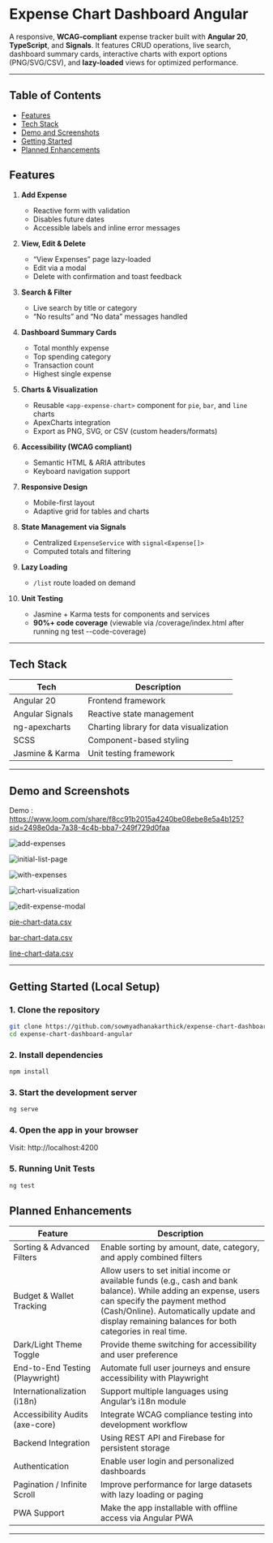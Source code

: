 # Expense Chart Dashboard Angular

A responsive, **WCAG-compliant** expense tracker built with **Angular 20**, **TypeScript**, and **Signals**. It features CRUD operations, live search, dashboard summary cards, interactive charts with export options (PNG/SVG/CSV), and **lazy-loaded** views for optimized performance.

---

## Table of Contents

- [Features](#features)
- [Tech Stack](#tech-stack)
- [Demo and Screenshots](#demo-and-screenshots)
- [Getting Started](#getting-started-local-setup)
- [Planned Enhancements](#planned-enhancements)

## Features

1. **Add Expense**  
   - Reactive form with validation  
   - Disables future dates  
   - Accessible labels and inline error messages

2. **View, Edit & Delete**  
   - “View Expenses” page lazy-loaded  
   - Edit via a modal  
   - Delete with confirmation and toast feedback

3. **Search & Filter**  
   - Live search by title or category  
   - “No results” and “No data” messages handled

4. **Dashboard Summary Cards**  
   - Total monthly expense  
   - Top spending category  
   - Transaction count  
   - Highest single expense

5. **Charts & Visualization**  
   - Reusable `<app-expense-chart>` component for `pie`, `bar`, and `line` charts  
   - ApexCharts integration  
   - Export as PNG, SVG, or CSV (custom headers/formats)

6. **Accessibility (WCAG compliant)**  
   - Semantic HTML & ARIA attributes  
   - Keyboard navigation support  

7. **Responsive Design**  
   - Mobile-first layout  
   - Adaptive grid for tables and charts

8. **State Management via Signals**  
   - Centralized `ExpenseService` with `signal<Expense[]>`  
   - Computed totals and filtering

9. **Lazy Loading**  
   - `/list` route loaded on demand

10. **Unit Testing**  
    - Jasmine + Karma tests for components and services
    - **90%+ code coverage** (viewable via /coverage/index.html after running ng test --code-coverage)

---

## Tech Stack

| Tech             | Description                     |
|------------------|---------------------------------|
| Angular 20       | Frontend framework              |
| Angular Signals  | Reactive state management       |
| ng-apexcharts    | Charting library for data visualization   |
| SCSS             | Component-based styling         |
| Jasmine & Karma  | Unit testing framework          |

---

## Demo and Screenshots

Demo : https://www.loom.com/share/f8cc91b2015a4240be08ebe8e5a4b125?sid=2498e0da-7a38-4c4b-bba7-249f729d0faa

![add-expenses](https://github.com/user-attachments/assets/7952165f-a793-4deb-bd65-61cad167c9b8)

![initial-list-page](https://github.com/user-attachments/assets/733a4492-9818-4438-a4f6-26da908554de)

![with-expenses](https://github.com/user-attachments/assets/c2f48cd6-54c1-45f0-a3d8-eeedd89cb992)

![chart-visualization](https://github.com/user-attachments/assets/c2ebceac-21a1-41e0-a948-351509f86973)

![edit-expense-modal](https://github.com/user-attachments/assets/36a42173-69b2-403b-9b8f-933f85a267be)

[pie-chart-data.csv](https://github.com/user-attachments/files/20877593/pie-chart-data.csv)

[bar-chart-data.csv](https://github.com/user-attachments/files/20877600/bar-chart-data.csv)

[line-chart-data.csv](https://github.com/user-attachments/files/20877605/line-chart-data.csv)

---

## Getting Started (Local Setup)

### 1. Clone the repository

```bash
git clone https://github.com/sowmyadhanakarthick/expense-chart-dashboard-angular.git
cd expense-chart-dashboard-angular
```

### 2. Install dependencies

```bash
npm install
```

### 3. Start the development server

```bash
ng serve
```

### 4. Open the app in your browser

Visit:
http://localhost:4200

### 5. Running Unit Tests

```bash
ng test
```

## Planned Enhancements

| Feature                             | Description                                                                |
|-------------------------------------|----------------------------------------------------------------------------|
| Sorting & Advanced Filters          | Enable sorting by amount, date, category, and apply combined filters       |
| Budget & Wallet Tracking            | Allow users to set initial income or available funds (e.g., cash and bank balance). While adding an expense, users can specify the payment method (Cash/Online). Automatically update and display remaining balances for both categories in real time.       |
| Dark/Light Theme Toggle             | Provide theme switching for accessibility and user preference              |
| End-to-End Testing (Playwright)     | Automate full user journeys and ensure accessibility with Playwright       |
| Internationalization (i18n)         | Support multiple languages using Angular’s i18n module                     |
| Accessibility Audits (axe-core)     | Integrate WCAG compliance testing into development workflow                |
| Backend Integration                 | Using REST API and Firebase for persistent storage                         |
| Authentication                      | Enable user login and personalized dashboards                              |
| Pagination / Infinite Scroll        | Improve performance for large datasets with lazy loading or paging         |
| PWA Support                         | Make the app installable with offline access via Angular PWA               |

---
